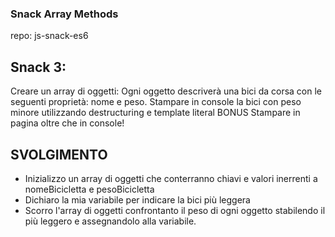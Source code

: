 ### Snack Array Methods

repo: js-snack-es6

## Snack 3:

Creare un array di oggetti:
Ogni oggetto descriverà una bici da corsa con le seguenti proprietà: nome e peso.
Stampare in console la bici con peso minore utilizzando destructuring e template literal
BONUS
Stampare in pagina oltre che in console!

## SVOLGIMENTO

- Inizializzo un array di oggetti che conterranno chiavi e valori inerrenti a nomeBicicletta e pesoBicicletta
- Dichiaro la mia variabile per indicare la bici più leggera
- Scorro l'array di oggetti confrontanto il peso di ogni oggetto stabilendo il più leggero e assegnandolo alla variabile.
